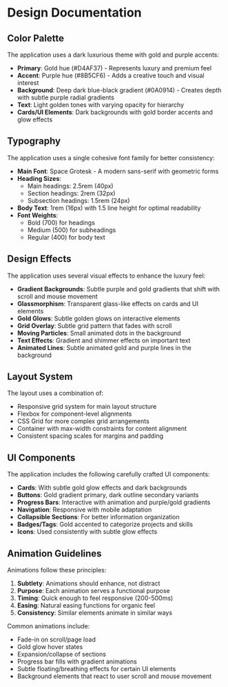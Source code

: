 
# Design Documentation

## Color Palette

The application uses a dark luxurious theme with gold and purple accents:

- **Primary**: Gold hue (#D4AF37) - Represents luxury and premium feel
- **Accent**: Purple hue (#8B5CF6) - Adds a creative touch and visual interest
- **Background**: Deep dark blue-black gradient (#0A0914) - Creates depth with subtle purple radial gradients
- **Text**: Light golden tones with varying opacity for hierarchy
- **Cards/UI Elements**: Dark backgrounds with gold border accents and glow effects

## Typography

The application uses a single cohesive font family for better consistency:

- **Main Font**: Space Grotesk - A modern sans-serif with geometric forms
- **Heading Sizes**:
  - Main headings: 2.5rem (40px)
  - Section headings: 2rem (32px)
  - Subsection headings: 1.5rem (24px)
- **Body Text**: 1rem (16px) with 1.5 line height for optimal readability
- **Font Weights**:
  - Bold (700) for headings
  - Medium (500) for subheadings
  - Regular (400) for body text

## Design Effects

The application uses several visual effects to enhance the luxury feel:

- **Gradient Backgrounds**: Subtle purple and gold gradients that shift with scroll and mouse movement
- **Glassmorphism**: Transparent glass-like effects on cards and UI elements
- **Gold Glows**: Subtle golden glows on interactive elements
- **Grid Overlay**: Subtle grid pattern that fades with scroll
- **Moving Particles**: Small animated dots in the background
- **Text Effects**: Gradient and shimmer effects on important text
- **Animated Lines**: Subtle animated gold and purple lines in the background

## Layout System

The layout uses a combination of:

- Responsive grid system for main layout structure
- Flexbox for component-level alignments
- CSS Grid for more complex grid arrangements
- Container with max-width constraints for content alignment
- Consistent spacing scales for margins and padding

## UI Components

The application includes the following carefully crafted UI components:

- **Cards**: With subtle gold glow effects and dark backgrounds
- **Buttons**: Gold gradient primary, dark outline secondary variants
- **Progress Bars**: Interactive with animation and purple/gold gradients
- **Navigation**: Responsive with mobile adaptation
- **Collapsible Sections**: For better information organization
- **Badges/Tags**: Gold accented to categorize projects and skills
- **Icons**: Used consistently with subtle glow effects

## Animation Guidelines

Animations follow these principles:

1. **Subtlety**: Animations should enhance, not distract
2. **Purpose**: Each animation serves a functional purpose
3. **Timing**: Quick enough to feel responsive (200-500ms)
4. **Easing**: Natural easing functions for organic feel
5. **Consistency**: Similar elements animate in similar ways

Common animations include:
- Fade-in on scroll/page load
- Gold glow hover states
- Expansion/collapse of sections
- Progress bar fills with gradient animations
- Subtle floating/breathing effects for certain UI elements
- Background elements that react to user scroll and mouse movement
